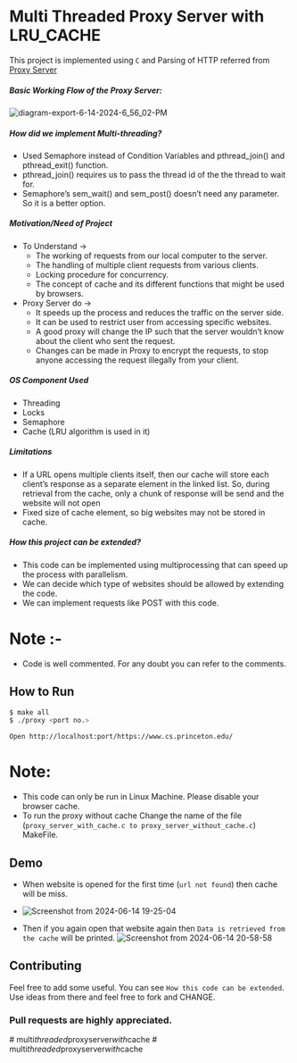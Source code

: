 <h1>Multi Threaded Proxy Server with LRU_CACHE</h1>

This project is implemented using `C` and Parsing of HTTP referred from <a href = "https://github.com/vaibhavnaagar/proxy-server"> Proxy Server </a>

##### Basic Working Flow of the Proxy Server:
![diagram-export-6-14-2024-6_56_02-PM](https://github.com/MaheshPulivarthi18/multi_threaded_proxyserver_with_cache/assets/134507390/ad941088-7537-414f-97a3-b568382f7686)


##### How did we implement Multi-threading?
- Used Semaphore instead of Condition Variables and pthread_join() and pthread_exit() function. 
- pthread_join() requires us to pass the thread id of the the thread to wait for. 
- Semaphore’s sem_wait() and sem_post() doesn’t need any parameter. So it is a better option. 


##### Motivation/Need of Project
- To Understand → 
  - The working of requests from our local computer to the server.
  - The handling of multiple client requests from various clients.
  - Locking procedure for concurrency.
  - The concept of cache and its different functions that might be used by browsers.
- Proxy Server do → 
  - It speeds up the process and reduces the traffic on the server side.
  - It can be used to restrict user from accessing specific websites.
  - A good proxy will change the IP such that the server wouldn’t know about the client who sent the request.
  - Changes can be made in Proxy to encrypt the requests, to stop anyone accessing the request illegally from your client.
 
##### OS Component Used ​
- Threading
- Locks 
- Semaphore
- Cache (LRU algorithm is used in it)

##### Limitations ​
- If a URL opens multiple clients itself, then our cache will store each client’s response as a separate element in the linked list. So, during retrieval from the cache, only a chunk of response will be send and the website will not open
- Fixed size of cache element, so big websites may not be stored in cache. 

##### How this project can be extended? ​
- This code can be implemented using multiprocessing that can speed up the process with parallelism.
- We can decide which type of websites should be allowed by extending the code.
- We can implement requests like POST with this code.


# Note :-
- Code is well commented. For any doubt you can refer to the comments.


## How to Run

```bash
$ make all
$ ./proxy <port no.>
```
`Open http://localhost:port/https://www.cs.princeton.edu/`

# Note:
- This code can only be run in Linux Machine. Please disable your browser cache.
- To run the proxy without cache Change the name of the file (`proxy_server_with_cache.c to proxy_server_without_cache.c`) MakeFile.

## Demo
- When website is opened for the first time (`url not found`) then cache will be miss.
- ![Screenshot from 2024-06-14 19-25-04](https://github.com/MaheshPulivarthi18/multi_threaded_proxyserver_with_cache/assets/134507390/5aee4e2a-c07b-42a0-ab30-5745392277aa)

- Then if you again open that website again then `Data is retrieved from the cache` will be printed.
![Screenshot from 2024-06-14 20-58-58](https://github.com/MaheshPulivarthi18/multi_threaded_proxyserver_with_cache/assets/134507390/eb1fbe39-eae8-40d1-b0e0-95417025727f)

## Contributing

Feel free to add some useful. You can see `How this code can be extended`. Use ideas from there and feel free to fork and CHANGE. 

### Pull requests are highly appreciated.
#   m u l t i _ t h r e a d e d _ p r o x y s e r v e r _ w i t h _ c a c h e  
 #   m u l t i _ t h r e a d e d _ p r o x y s e r v e r _ w i t h _ c a c h e  
 